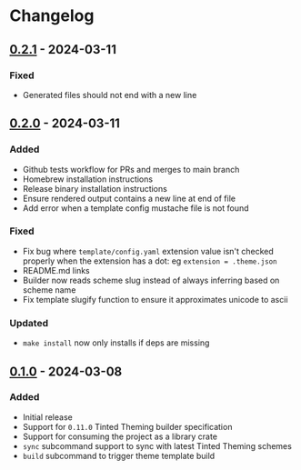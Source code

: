 # Changelog

## [0.2.1] - 2024-03-11

### Fixed

- Generated files should not end with a new line

## [0.2.0] - 2024-03-11

### Added

- Github tests workflow for PRs and merges to main branch
- Homebrew installation instructions
- Release binary installation instructions
- Ensure rendered output contains a new line at end of file
- Add error when a template config mustache file is not found

### Fixed

- Fix bug where `template/config.yaml` extension value isn't checked
  properly when the extension has a dot: eg `extension = .theme.json`
- README.md links
- Builder now reads scheme slug instead of always inferring based on
  scheme name
- Fix template slugify function to ensure it approximates unicode to
  ascii

### Updated

- `make install` now only installs if deps are missing

## [0.1.0] - 2024-03-08

### Added

- Initial release
- Support for `0.11.0` Tinted Theming builder specification
- Support for consuming the project as a library crate
- `sync` subcommand support to sync with latest Tinted Theming schemes
- `build` subcommand to trigger theme template build

[0.2.1]: https://github.com/tinted-theming/tinted-builder-rust/compare/v0.2.0...v0.2.1
[0.2.0]: https://github.com/tinted-theming/tinted-builder-rust/compare/v0.1.0...v0.2.0
[0.1.0]: https://github.com/tinted-theming/tinted-builder-rust/releases/tag/v0.1.0

